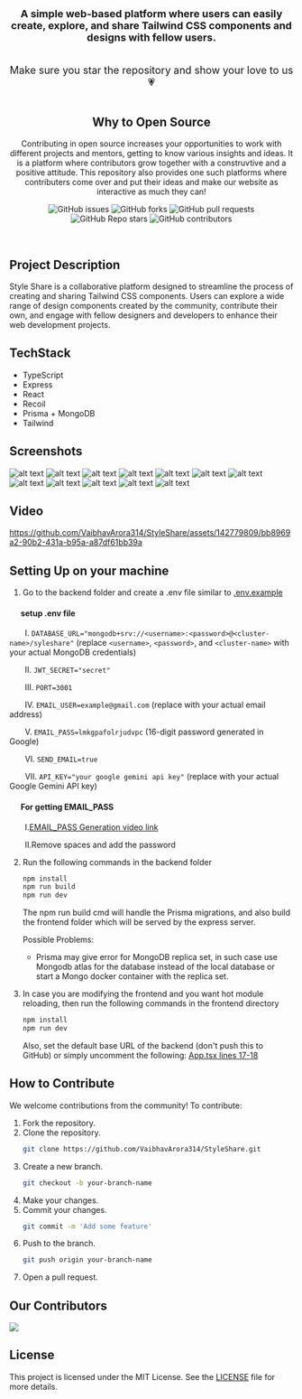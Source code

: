 <div style="display:none;" align="center">
<h1><font size="10"> Style Share </font></h1>

<!-- repo intro -->

</div>
<div align="center">

<h3><font size="4">A simple web-based platform where users can easily create, explore, and share Tailwind CSS components and designs with fellow users.</h3>
<br>
Make sure you star the repository and show your love to us💗
</font>
<br>
<br>
<p>

## Why to Open Source

Contributing in open source increases your opportunities to work with different projects and mentors, getting to know various insights and ideas. It is a platform where contributors grow together with a construvtive and a positive attitude.
This repository also provides one such platforms where contributers come over and put their ideas  and make our website as interactive as much they can!

![GitHub issues](https://img.shields.io/github/issues/VaibhavArora314/StyleShare)
![GitHub forks](https://img.shields.io/github/forks/VaibhavArora314/StyleShare)
![GitHub pull requests](https://img.shields.io/github/issues-pr/VaibhavArora314/StyleShare)
![GitHub Repo stars](https://img.shields.io/github/stars/VaibhavArora314/StyleShare)
![GitHub contributors](https://img.shields.io/github/contributors/VaibhavArora314/StyleShare)


</p>

</div>
<br>

## Project Description

Style Share is a collaborative platform designed to streamline the process of creating and sharing Tailwind CSS components. Users can explore a wide range of design components created by the community, contribute their own, and engage with fellow designers and developers to enhance their web development projects.

## TechStack

- TypeScript
- Express
- React
- Recoil
- Prisma + MongoDB
- Tailwind

## Screenshots

![alt text](./screenshots/Screenshot_home.png)
![alt text](./screenshots/Screenshot_aboutus.png)
![alt text](./screenshots/Screenshot_signup.png)
![alt text](./screenshots/Screenshot_signin.png)
![alt text](./screenshots/Screenshot_posts.png)
![alt text](./screenshots/Screenshot_codeeditor.png)
![alt text](./screenshots/Screenshot_newpost.png)
![alt text](./screenshots/Screenshot_leaderboard.png)
![alt text](./screenshots/Screenshot_profile.png)
![alt text](./screenshots/Screenshot_faqs.png)
![alt text](./screenshots/Screenshot_favourites.png)
![alt text](./screenshots/Screenshot_footer.png)


## Video

https://github.com/VaibhavArora314/StyleShare/assets/142779809/bb8969a2-90b2-431a-b95a-a87df61bb39a

## Setting Up on your machine

1. Go to the backend folder and create a .env file similar to [.env.example](https://github.com/VaibhavArora314/StyleShare/blob/main/backend/.env.example)

 <h4>&nbsp;&nbsp;&nbsp;&nbsp;&nbsp; setup .env file</h4>

&nbsp;&nbsp;&nbsp;&nbsp;&nbsp;&nbsp; I. `DATABASE_URL="mongodb+srv://<username>:<password>@<cluster-name>/syleshare"` (replace `<username>`, `<password>`, and `<cluster-name>` with your actual MongoDB credentials)

&nbsp;&nbsp;&nbsp;&nbsp;&nbsp;&nbsp; II. `JWT_SECRET="secret"`

&nbsp;&nbsp;&nbsp;&nbsp;&nbsp;&nbsp; III. `PORT=3001`

&nbsp;&nbsp;&nbsp;&nbsp;&nbsp;&nbsp; IV. `EMAIL_USER=example@gmail.com` (replace with your actual email address)

&nbsp;&nbsp;&nbsp;&nbsp;&nbsp;&nbsp; V. `EMAIL_PASS=lmkgpafolrjudvpc` (16-digit password generated in Google)

&nbsp;&nbsp;&nbsp;&nbsp;&nbsp;&nbsp; VI. `SEND_EMAIL=true`

&nbsp;&nbsp;&nbsp;&nbsp;&nbsp;&nbsp; VII. `API_KEY="your google gemini api key"` (replace with your actual Google Gemini API key)

 <h4>&nbsp;&nbsp;&nbsp;&nbsp;&nbsp; For getting EMAIL_PASS</h4>

&nbsp;&nbsp;&nbsp;&nbsp;&nbsp;&nbsp; I.[EMAIL_PASS Generation video link](https://www.youtube.com/watch?v=MkLX85XU5rU&t=116s&ab_channel=HarishBhathee)

&nbsp;&nbsp;&nbsp;&nbsp;&nbsp;&nbsp; II.Remove spaces and add the password

2. Run the following commands in the backend folder

   ```sh
   npm install
   npm run build
   npm run dev
   ```

   The npm run build cmd will handle the Prisma migrations, and also build the frontend folder which will be served by the express server.

   Possible Problems:

   - Prisma may give error for MongoDB replica set, in such case use Mongodb atlas for the database instead of the local database or start a Mongo docker container with the replica set.

3. In case you are modifying the frontend and you want hot module reloading, then run the following commands in the frontend directory
   ```sh
   npm install
   npm run dev
   ```
   Also, set the default base URL of the backend (don't push this to GitHub) or simply uncomment the following:
   [App.tsx lines 17-18](https://github.com/VaibhavArora314/StyleShare/blob/ffb31d5bd3f68fbd76b300a736d56c2a0f1f77ac/frontend/src/App.tsx#L17-L18)

## How to Contribute

We welcome contributions from the community! To contribute:

1. Fork the repository.
2. Clone the repository.
   ```sh
   git clone https://github.com/VaibhavArora314/StyleShare.git
   ```
3. Create a new branch.
   ```sh
   git checkout -b your-branch-name
   ```
4. Make your changes.
5. Commit your changes.
   ```sh
   git commit -m 'Add some feature'
   ```
6. Push to the branch.
   ```sh
   git push origin your-branch-name
   ```
7. Open a pull request.

## Our Contributors

<p><a href="https://github.com/VaibhavArora314/StyleShare/contributors">
  <img src="https://contributors-img.web.app/image?repo=VaibhavArora314/StyleShare" />
</a></p>

## License

This project is licensed under the MIT License. See the [LICENSE](https://github.com/VaibhavArora314/StyleShare/blob/main/LICENSE) file for more details.
